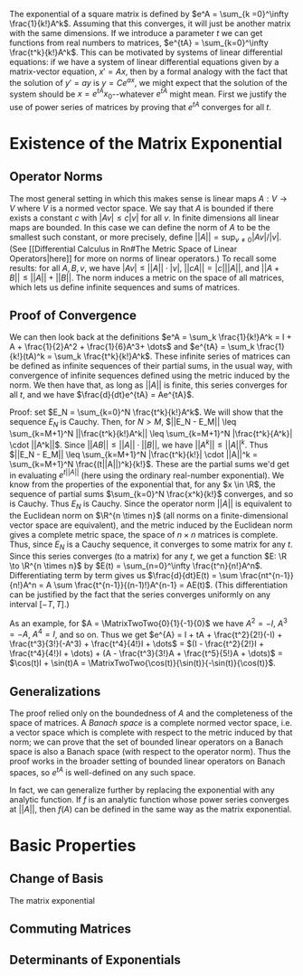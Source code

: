 The exponential of a square matrix is defined by $e^A = \sum_{k =0}^\infty \frac{1}{k!}A^k$. Assuming that this converges, it will just be another matrix with the same dimensions. If we introduce a parameter $t$ we can get functions from real numbers to matrices, $e^{tA} = \sum_{k=0}^\infty \frac{t^k}{k!}A^k$. This can be motivated by systems of linear differential equations: if we have a system of linear differential equations given by a matrix-vector equation, $x' = Ax$, then by a formal analogy with the fact that the solution of $y' = ay$ is $y = Ce^{ax}$, we might expect that the solution of the system should be $x = e^{tA}x_0$--whatever $e^{tA}$ might mean. First we justify the use of power series of matrices by proving that $e^{tA}$ converges for all $t$. 
# Existence of the Matrix Exponential
## Operator Norms
The most general setting in which this makes sense is linear maps $A: V \to V$ where $V$ is a normed vector space. We say that $A$ is bounded if there exists a constant $c$ with $|Av| \leq c|v|$ for all $v$. In finite dimensions all linear maps are bounded. In this case we can define the norm of $A$ to be the smallest such constant, or more precisely, define $||A|| = \sup_{v \neq 0} |Av|/|v|$. (See [[Differential Calculus in Rn#The Metric Space of Linear Operators|here]] for more on norms of linear operators.) To recall some results: for all $A, B, v$, we have $|Av| \leq ||A|| \cdot |v|$, $||cA|| = |c|||A||$, and $||A + B|| \leq ||A|| + ||B||$. The norm induces a metric on the space of all matrices, which lets us define infinite sequences and sums of matrices. 
## Proof of Convergence
We can then look back at the definitions $e^A = \sum_k \frac{1}{k!}A^k = I + A + \frac{1}{2}A^2 + \frac{1}{6}A^3+ \dots$ and $e^{tA} = \sum_k \frac{1}{k!}(tA)^k = \sum_k \frac{t^k}{k!}A^k$. These infinite series of matrices can be defined as infinite sequences of their partial sums, in the usual way, with convergence of infinite sequences defined using the metric induced by the norm. We then have that, as long as $||A||$ is finite, this series converges for all $t$, and we have $\frac{d}{dt}e^{tA} = Ae^{tA}$. 

Proof: set $E_N = \sum_{k=0}^N \frac{t^k}{k!}A^k$. We will show that the sequence $E_N$ is Cauchy. Then, for $N > M$, $||E_N - E_M|| \leq \sum_{k=M+1}^N ||\frac{t^k}{k!}A^k|| \leq \sum_{k=M+1}^N |\frac{t^k}{A^k}| \cdot ||A^k||$. Since $||AB|| \leq ||A|| \cdot ||B||$, we have $||A^k|| \leq ||A||^k$. Thus $||E_N - E_M|| \leq \sum_{k=M+1}^N |\frac{t^k}{k!}| \cdot ||A||^k  = \sum_{k=M+1}^N \frac{(t||A||)^k}{k!}$. These are the partial sums we'd get in evaluating $e^{t||A||}$ (here using the ordinary real-number exponential). We know from the properties of the exponential that, for any $x \in \R$, the sequence of partial sums $\sum_{k=0}^N \frac{x^k}{k!}$ converges, and so is Cauchy. Thus $E_N$ is Cauchy. Since the operator norm $||A||$ is equivalent to the Euclidean norm on $\R^{n \times n}$ (all norms on a finite-dimensional vector space are equivalent), and the metric induced by the Euclidean norm gives a complete metric space, the space of $n \times n$ matrices is complete.  Thus, since $E_N$ is a Cauchy sequence, it converges to some matrix for any $t$. Since this series converges (to a matrix) for any $t$, we get a function $E: \R \to \R^{n \times n}$ by $E(t) = \sum_{n=0}^\infty \frac{t^n}{n!}A^n$. Differentiating term by term gives us $\frac{d}{dt}E(t) = \sum \frac{nt^{n-1}}{n!}A^n = A \sum \frac{t^{n-1}}{(n-1)!}A^{n-1} = AE(t)$. (This differentiation can be justified by the fact that the series converges uniformly on any interval $[-T, T]$.)

As an example, for $A = \MatrixTwoTwo{0}{1}{-1}{0}$ we have $A^2 = -I$, $A^3 = -A$, $A^4 = I$, and so on. Thus we get $e^{A} = I + tA + \frac{t^2}{2!}(-I) + \frac{t^3}{3!}(-A^3) + \frac{t^4}{4!}I + \dots$ = $(I - \frac{t^2}{2!}I + \frac{t^4}{4!}I + \dots) + (A - \frac{t^3}{3!}A + \frac{t^5}{5!}A + \dots)$ = $\cos(t)I + \sin(t)A = \MatrixTwoTwo{\cos(t)}{\sin(t)}{-\sin(t)}{\cos(t)}$.
## Generalizations
The proof relied only on the boundedness of $A$ and the completeness of the space of matrices. A *Banach space* is a complete normed vector space, i.e. a vector space which is complete with respect to the metric induced by that norm; we can prove that the set of bounded linear operators on a Banach space is also a Banach space (with respect to the operator norm). Thus the proof works in the broader setting of bounded linear operators on Banach spaces, so $e^{tA}$ is well-defined on any such space. 

In fact, we can generalize further by replacing the exponential with any analytic function. If $f$ is an analytic function whose power series converges at $||A||$, then $f(A)$ can be defined in the same way as the matrix exponential. 

# Basic Properties
## Change of Basis
The matrix exponential 
## Commuting Matrices

## Determinants of Exponentials

